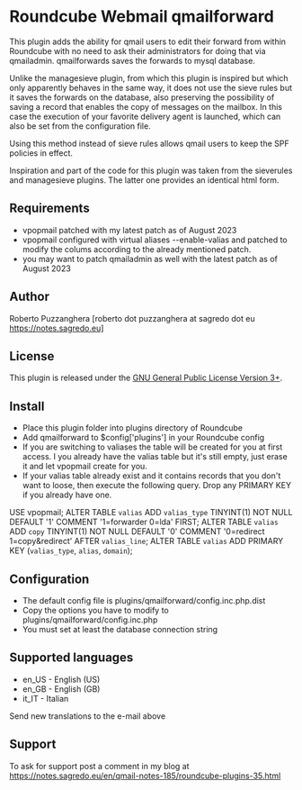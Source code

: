 Roundcube Webmail qmailforward
==============================
This plugin adds the ability for qmail users to edit their forward from within
Roundcube with no need to ask their administrators for doing that via qmailadmin.
qmailforwards saves the forwards to mysql database.

Unlike the managesieve plugin, from which this plugin is inspired but which only
apparently behaves in the same way, it does not use the sieve rules but it saves
the forwards on the database, also preserving the possibility of saving a record
that enables the copy of messages on the mailbox. In this case the execution of
your favorite delivery agent is launched, which can also be set from the
configuration file. 

Using this method instead of sieve rules allows qmail users to keep the SPF
policies in effect.

Inspiration and part of the code for this plugin was taken from the sieverules
and managesieve plugins. The latter one provides an identical html form.

Requirements
------------
* vpopmail patched with my latest patch as of August 2023
* vpopmail configured with virtual aliases --enable-valias and patched to
  modify the colums according to the already mentioned patch.
* you may want to patch qmailadmin as well with the latest patch as of
  August 2023

Author
------
Roberto Puzzanghera [roberto dot puzzanghera at sagredo dot eu https://notes.sagredo.eu]

License
-------
This plugin is released under the [GNU General Public License Version 3+][gpl].

Install
-------
* Place this plugin folder into plugins directory of Roundcube
* Add qmailforward to $config['plugins'] in your Roundcube config
* If you are switching to valiases the table will be created for you at first
  access. I you already have the valias table but it's still empty, just erase
  it and let vpopmail create for you.
* If your valias table already exist and it contains records that you don't
  want to loose, then execute the following query. Drop any PRIMARY KEY if you
  already have one.

USE vpopmail;
ALTER TABLE `valias` ADD `valias_type` TINYINT(1) NOT NULL DEFAULT '1' COMMENT '1=forwarder 0=lda' FIRST;
ALTER TABLE `valias` ADD `copy` TINYINT(1) NOT NULL DEFAULT '0' COMMENT '0=redirect 1=copy&redirect' AFTER `valias_line`;
ALTER TABLE `valias` ADD PRIMARY KEY (`valias_type`, `alias`, `domain`);

Configuration
-------------
* The default config file is plugins/qmailforward/config.inc.php.dist
* Copy the options you have to modify to plugins/qmailforward/config.inc.php
* You must set at least the database connection string

Supported languages
-------------------
* en_US - English (US)
* en_GB - English (GB)
* it_IT - Italian

Send new translations to the e-mail above

Support
-------
To ask for support post a comment in my blog at https://notes.sagredo.eu/en/qmail-notes-185/roundcube-plugins-35.html

[gpl]: https://www.gnu.org/licenses/gpl.html
